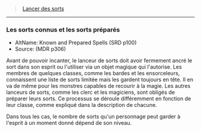 ﻿---
!GenericItem
Name: Les sorts connus et les sorts préparés
AltName: Known and Prepared Spells (SRD p100)
Source: (MDR p306)
Id: spellcasting_hd.md#les-sorts-connus-et-les-sorts-préparés
ParentLink: spellcasting_hd.md#lancer-des-sorts
ParentName: Lancer des sorts
NameLevel: 3
Attributes: {}
---
> [Lancer des sorts](hd_spellcasting.md)

---

### Les sorts connus et les sorts préparés

- AltName: Known and Prepared Spells (SRD p100)
- Source: (MDR p306)

Avant de pouvoir incanter, le lanceur de sorts doit avoir fermement ancré le sort dans son esprit ou l'utiliser via un objet magique qui l'autorise. Les membres de quelques classes, comme les bardes et les ensorceleurs, connaissent une liste de sorts limitée mais les gardent toujours en tête. Il en va de même pour les monstres capables de recourir à la magie. Les autres lanceurs de sorts, comme les clerc et les magiciens, sont obligés de préparer leurs sorts. Ce processus se déroule différemment en fonction de leur classe, comme expliqué dans la description de chacune.

Dans tous les cas, le nombre de sorts qu'un personnage peut garder à l'esprit à un moment donné dépend de son niveau.

